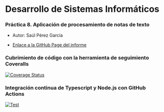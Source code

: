 # Desarrollo de Sistemas Informáticos
### Práctica 8. Aplicación de procesamiento de notas de texto

* Autor: Saúl Pérez García

* [Enlace a la GitHub Page del informe]()


### Cubrimiento de código con la herramienta de seguimiento Coveralls

[![Coverage Status](https://coveralls.io/repos/github/ULL-ESIT-INF-DSI-2021/ull-esit-inf-dsi-20-21-prct08-filesystem-notes-app-ostream07/badge.svg?branch=master)](https://coveralls.io/github/ULL-ESIT-INF-DSI-2021/ull-esit-inf-dsi-20-21-prct08-filesystem-notes-app-ostream07?branch=master)


### Integración continua de Typescript y Node.js con GitHub Actions

[![Test](https://github.com/ULL-ESIT-INF-DSI-2021/ull-esit-inf-dsi-20-21-prct08-filesystem-notes-app-ostream07/actions/workflows/node.js.yml/badge.svg)](https://github.com/ULL-ESIT-INF-DSI-2021/ull-esit-inf-dsi-20-21-prct08-filesystem-notes-app-ostream07/actions/workflows/node.js.yml)